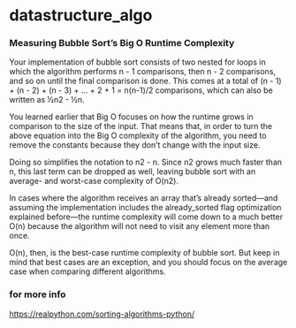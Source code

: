# datastructure_algo
### Measuring Bubble Sort’s Big O Runtime Complexity
Your implementation of bubble sort consists of two nested for loops in which the algorithm performs n - 1 comparisons, then n - 2 comparisons, and so on until the final comparison is done. This comes at a total of (n - 1) + (n - 2) + (n - 3) + … + 2 + 1 = n(n-1)/2 comparisons, which can also be written as ½n2 - ½n.

You learned earlier that Big O focuses on how the runtime grows in comparison to the size of the input. That means that, in order to turn the above equation into the Big O complexity of the algorithm, you need to remove the constants because they don’t change with the input size.

Doing so simplifies the notation to n2 - n. Since n2 grows much faster than n, this last term can be dropped as well, leaving bubble sort with an average- and worst-case complexity of O(n2).

In cases where the algorithm receives an array that’s already sorted—and assuming the implementation includes the already_sorted flag optimization explained before—the runtime complexity will come down to a much better O(n) because the algorithm will not need to visit any element more than once.

O(n), then, is the best-case runtime complexity of bubble sort. But keep in mind that best cases are an exception, and you should focus on the average case when comparing different algorithms.

### for more info
https://realpython.com/sorting-algorithms-python/
